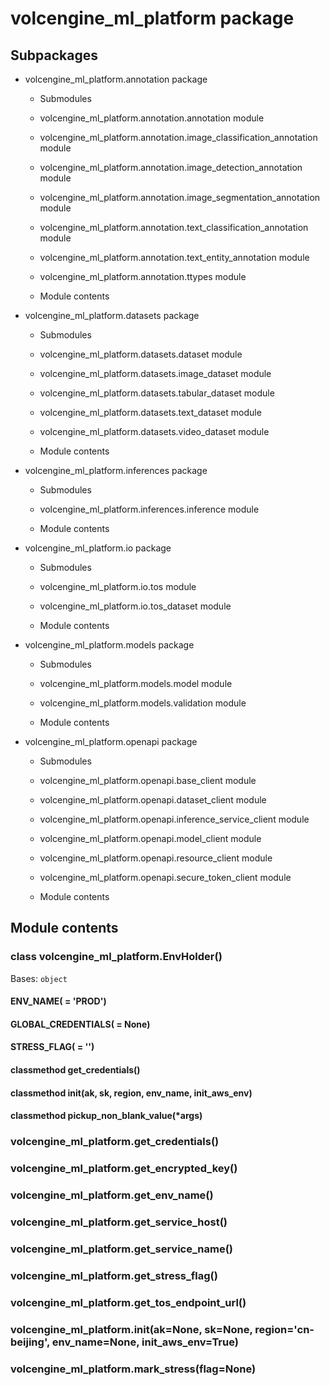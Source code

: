 # volcengine_ml_platform package

## Subpackages


* volcengine_ml_platform.annotation package


    * Submodules


    * volcengine_ml_platform.annotation.annotation module


    * volcengine_ml_platform.annotation.image_classification_annotation module


    * volcengine_ml_platform.annotation.image_detection_annotation module


    * volcengine_ml_platform.annotation.image_segmentation_annotation module


    * volcengine_ml_platform.annotation.text_classification_annotation module


    * volcengine_ml_platform.annotation.text_entity_annotation module


    * volcengine_ml_platform.annotation.ttypes module


    * Module contents


* volcengine_ml_platform.datasets package


    * Submodules


    * volcengine_ml_platform.datasets.dataset module


    * volcengine_ml_platform.datasets.image_dataset module


    * volcengine_ml_platform.datasets.tabular_dataset module


    * volcengine_ml_platform.datasets.text_dataset module


    * volcengine_ml_platform.datasets.video_dataset module


    * Module contents


* volcengine_ml_platform.inferences package


    * Submodules


    * volcengine_ml_platform.inferences.inference module


    * Module contents


* volcengine_ml_platform.io package


    * Submodules


    * volcengine_ml_platform.io.tos module


    * volcengine_ml_platform.io.tos_dataset module


    * Module contents


* volcengine_ml_platform.models package


    * Submodules


    * volcengine_ml_platform.models.model module


    * volcengine_ml_platform.models.validation module


    * Module contents


* volcengine_ml_platform.openapi package


    * Submodules


    * volcengine_ml_platform.openapi.base_client module


    * volcengine_ml_platform.openapi.dataset_client module


    * volcengine_ml_platform.openapi.inference_service_client module


    * volcengine_ml_platform.openapi.model_client module


    * volcengine_ml_platform.openapi.resource_client module


    * volcengine_ml_platform.openapi.secure_token_client module


    * Module contents


## Module contents


### class volcengine_ml_platform.EnvHolder()
Bases: `object`


#### ENV_NAME( = 'PROD')

#### GLOBAL_CREDENTIALS( = None)

#### STRESS_FLAG( = '')

#### classmethod get_credentials()

#### classmethod init(ak, sk, region, env_name, init_aws_env)

#### classmethod pickup_non_blank_value(\*args)

### volcengine_ml_platform.get_credentials()

### volcengine_ml_platform.get_encrypted_key()

### volcengine_ml_platform.get_env_name()

### volcengine_ml_platform.get_service_host()

### volcengine_ml_platform.get_service_name()

### volcengine_ml_platform.get_stress_flag()

### volcengine_ml_platform.get_tos_endpoint_url()

### volcengine_ml_platform.init(ak=None, sk=None, region='cn-beijing', env_name=None, init_aws_env=True)

### volcengine_ml_platform.mark_stress(flag=None)
